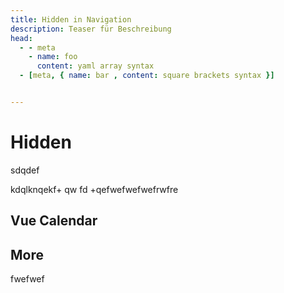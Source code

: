 ```yaml
---
title: Hidden in Navigation
description: Teaser für Beschreibung
head:
  - - meta
    - name: foo
      content: yaml array syntax
  - [meta, { name: bar , content: square brackets syntax }]


---
```


# Hidden

sdqdef

kdqlknqekf+
qw
fd
+qefwefwefwefrwfre

## Vue Calendar

<ClientOnly>
  <VueDatePick></VueDatePick>
</ClientOnly>



## More 

<FormTest />


fwefwef

<!--

## Image Compare

<ImageCompare
  img1="/images/mitPlatanen.jpg"
  img2="/images/ohnePlatanen.jpg"
  >
  </ImageCompare>
-->

